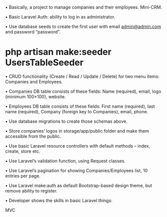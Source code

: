 • Basically, a project to manage companies and their employees. Mini-CRM.

• Basic Laravel Auth: ability to log in as administrator.

• Use database seeds to create the first user with email admin@admin.com and password “password”.

 # php artisan make:seeder UsersTableSeeder

• CRUD functionality (Create / Read / Update / Delete) for two menu items: Companies and Employees.

• Companies DB table consists of these fields: Name (required), email, logo (minimum 100×100), website.

• Employees DB table consists of these fields: First name (required), last name (required), Company (foreign key to Companies), email, phone.

• Use database migrations to create those schemas above.

• Store companies’ logos in storage/app/public folder and make them accessible from the public.

• Use basic Laravel resource controllers with default methods – index, create, store etc.

• Use Laravel’s validation function, using Request classes.

• Use Laravel’s pagination for showing Companies/Employees list, 10 entries per page.

• Use Laravel make:auth as default Bootstrap-based design theme, but remove ability to register.

• Developer shows the skills in basic Laravel things:

MVC
